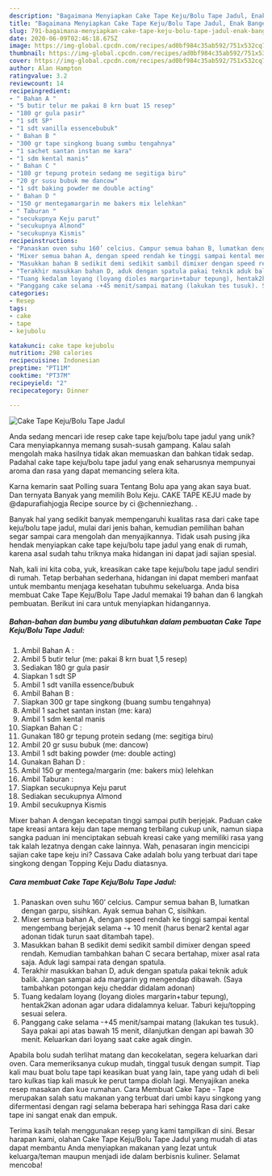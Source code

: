 ```yaml
---
description: "Bagaimana Menyiapkan Cake Tape Keju/Bolu Tape Jadul, Enak Banget"
title: "Bagaimana Menyiapkan Cake Tape Keju/Bolu Tape Jadul, Enak Banget"
slug: 791-bagaimana-menyiapkan-cake-tape-keju-bolu-tape-jadul-enak-banget
date: 2020-06-09T02:46:18.675Z
image: https://img-global.cpcdn.com/recipes/ad0bf984c35ab592/751x532cq70/cake-tape-kejubolu-tape-jadul-foto-resep-utama.jpg
thumbnail: https://img-global.cpcdn.com/recipes/ad0bf984c35ab592/751x532cq70/cake-tape-kejubolu-tape-jadul-foto-resep-utama.jpg
cover: https://img-global.cpcdn.com/recipes/ad0bf984c35ab592/751x532cq70/cake-tape-kejubolu-tape-jadul-foto-resep-utama.jpg
author: Alan Hampton
ratingvalue: 3.2
reviewcount: 14
recipeingredient:
- " Bahan A "
- "5 butir telur me pakai 8 krn buat 15 resep"
- "180 gr gula pasir"
- "1 sdt SP"
- "1 sdt vanilla essencebubuk"
- " Bahan B "
- "300 gr tape singkong buang sumbu tengahnya"
- "1 sachet santan instan me kara"
- "1 sdm kental manis"
- " Bahan C "
- "180 gr tepung protein sedang me segitiga biru"
- "20 gr susu bubuk me dancow"
- "1 sdt baking powder me double acting"
- " Bahan D "
- "150 gr mentegamargarin me bakers mix lelehkan"
- " Taburan "
- "secukupnya Keju parut"
- "secukupnya Almond"
- "secukupnya Kismis"
recipeinstructions:
- "Panaskan oven suhu 160’ celcius. Campur semua bahan B, lumatkan dengan garpu, sisihkan. Ayak semua bahan C, sisihkan."
- "Mixer semua bahan A, dengan speed rendah ke tinggi sampai kental mengembang berjejak selama -+ 10 menit (harus benar2 kental agar adonan tidak turun saat ditambah tape)."
- "Masukkan bahan B sedikit demi sedikit sambil dimixer dengan speed rendah. Kemudian tambahkan bahan C secara bertahap, mixer asal rata saja. Aduk lagi sampai rata dengan spatula."
- "Terakhir masukkan bahan D, aduk dengan spatula pakai teknik aduk balik. Jangan sampai ada margarin yg mengendap dibawah. (Saya tambahkan potongan keju cheddar didalam adonan)"
- "Tuang kedalam loyang (loyang dioles margarin+tabur tepung), hentak2kan adonan agar udara didalamnya keluar. Taburi keju/topping sesuai selera."
- "Panggang cake selama -+45 menit/sampai matang (lakukan tes tusuk). Saya pakai api atas bawah 15 menit, dilanjutkan dengan api bawah 30 menit. Keluarkan dari loyang saat cake agak dingin."
categories:
- Resep
tags:
- cake
- tape
- kejubolu

katakunci: cake tape kejubolu 
nutrition: 298 calories
recipecuisine: Indonesian
preptime: "PT11M"
cooktime: "PT37M"
recipeyield: "2"
recipecategory: Dinner

---
```



![Cake Tape Keju/Bolu Tape Jadul](https://img-global.cpcdn.com/recipes/ad0bf984c35ab592/751x532cq70/cake-tape-kejubolu-tape-jadul-foto-resep-utama.jpg)

Anda sedang mencari ide resep cake tape keju/bolu tape jadul yang unik? Cara menyiapkannya memang susah-susah gampang. Kalau salah mengolah maka hasilnya tidak akan memuaskan dan bahkan tidak sedap. Padahal cake tape keju/bolu tape jadul yang enak seharusnya mempunyai aroma dan rasa yang dapat memancing selera kita.

Karna kemarin saat Polling suara Tentang Bolu apa yang akan saya buat. Dan ternyata Banyak yang memilih Bolu Keju. CAKE TAPE KEJU made by @dapurafiahjogja Recipe source by ci @chenniezhang. .

Banyak hal yang sedikit banyak mempengaruhi kualitas rasa dari cake tape keju/bolu tape jadul, mulai dari jenis bahan, kemudian pemilihan bahan segar sampai cara mengolah dan menyajikannya. Tidak usah pusing jika hendak menyiapkan cake tape keju/bolu tape jadul yang enak di rumah, karena asal sudah tahu triknya maka hidangan ini dapat jadi sajian spesial.


Nah, kali ini kita coba, yuk, kreasikan cake tape keju/bolu tape jadul sendiri di rumah. Tetap berbahan sederhana, hidangan ini dapat memberi manfaat untuk membantu menjaga kesehatan tubuhmu sekeluarga. Anda bisa membuat Cake Tape Keju/Bolu Tape Jadul memakai 19 bahan dan 6 langkah pembuatan. Berikut ini cara untuk menyiapkan hidangannya.

<!--inarticleads1-->

##### Bahan-bahan dan bumbu yang dibutuhkan dalam pembuatan Cake Tape Keju/Bolu Tape Jadul:

1. Ambil  Bahan A :
1. Ambil 5 butir telur (me: pakai 8 krn buat 1,5 resep)
1. Sediakan 180 gr gula pasir
1. Siapkan 1 sdt SP
1. Ambil 1 sdt vanilla essence/bubuk
1. Ambil  Bahan B :
1. Siapkan 300 gr tape singkong (buang sumbu tengahnya)
1. Ambil 1 sachet santan instan (me: kara)
1. Ambil 1 sdm kental manis
1. Siapkan  Bahan C :
1. Gunakan 180 gr tepung protein sedang (me: segitiga biru)
1. Ambil 20 gr susu bubuk (me: dancow)
1. Ambil 1 sdt baking powder (me: double acting)
1. Gunakan  Bahan D :
1. Ambil 150 gr mentega/margarin (me: bakers mix) lelehkan
1. Ambil  Taburan :
1. Siapkan secukupnya Keju parut
1. Sediakan secukupnya Almond
1. Ambil secukupnya Kismis


Mixer bahan A dengan kecepatan tinggi sampai putih berjejak. Paduan cake tape kreasi antara keju dan tape memang terbilang cukup unik, namun siapa sangka paduan ini menciptakan sebuah kreasi cake yang memiliki rasa yang tak kalah lezatnya dengan cake lainnya. Wah, penasaran ingin mencicipi sajian cake tape keju ini? Cassava Cake adalah bolu yang terbuat dari tape singkong dengan Topping Keju Dadu diatasnya. 

<!--inarticleads2-->

##### Cara membuat Cake Tape Keju/Bolu Tape Jadul:

1. Panaskan oven suhu 160’ celcius. Campur semua bahan B, lumatkan dengan garpu, sisihkan. Ayak semua bahan C, sisihkan.
1. Mixer semua bahan A, dengan speed rendah ke tinggi sampai kental mengembang berjejak selama -+ 10 menit (harus benar2 kental agar adonan tidak turun saat ditambah tape).
1. Masukkan bahan B sedikit demi sedikit sambil dimixer dengan speed rendah. Kemudian tambahkan bahan C secara bertahap, mixer asal rata saja. Aduk lagi sampai rata dengan spatula.
1. Terakhir masukkan bahan D, aduk dengan spatula pakai teknik aduk balik. Jangan sampai ada margarin yg mengendap dibawah. (Saya tambahkan potongan keju cheddar didalam adonan)
1. Tuang kedalam loyang (loyang dioles margarin+tabur tepung), hentak2kan adonan agar udara didalamnya keluar. Taburi keju/topping sesuai selera.
1. Panggang cake selama -+45 menit/sampai matang (lakukan tes tusuk). Saya pakai api atas bawah 15 menit, dilanjutkan dengan api bawah 30 menit. Keluarkan dari loyang saat cake agak dingin.


Apabila bolu sudah terlihat matang dan kecokelatan, segera keluarkan dari oven. Cara memeriksanya cukup mudah, tinggal tusuk dengan sumpit. Tiap kali mau buat bolu tape tapi keasikan buat yang lain, tape yang udah di beli taro kulkas tiap kali masuk ke perut tampa diolah lagi. Menyajikan aneka resep masakan dan kue rumahan. Cara Membuat Cake Tape - Tape merupakan salah satu makanan yang terbuat dari umbi kayu singkong yang difermentasi dengan ragi selama beberapa hari sehingga Rasa dari cake tape ini sangat enak dan empuk. 

Terima kasih telah menggunakan resep yang kami tampilkan di sini. Besar harapan kami, olahan Cake Tape Keju/Bolu Tape Jadul yang mudah di atas dapat membantu Anda menyiapkan makanan yang lezat untuk keluarga/teman maupun menjadi ide dalam berbisnis kuliner. Selamat mencoba!
